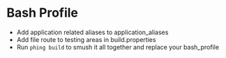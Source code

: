 # Bash Profile

- Add application related aliases to application_aliases
- Add file route to testing areas in build.properties
- Run `phing build` to smush it all together and replace your bash_profile
